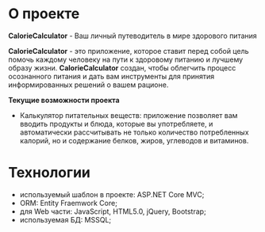 # О проекте 

**CalorieCalculator** - Ваш личный путеводитель в мире здорового питания

**CalorieCalculator** - это приложение, которое ставит перед собой цель помочь каждому человеку на пути к здоровому питанию и лучшему образу жизни. **CalorieCalculator** создан, чтобы облегчить процесс осознанного питания и дать вам инструменты для принятия информированных решений о вашем рационе.


**Текущие возможности проекта**
- Калькулятор питательных веществ: приложение позволяет вам вводить продукты и блюда, которые вы употребляете, и автоматически рассчитывать не только количество потребленных калорий, но и содержание белков, жиров, углеводов и витаминов.

# Технологии
- используемый шаблон в проекте: ASP.NET Core MVC;
- ORM: Entity Fraemwork Core;
- для Web части: JavaScript, HTML5.0, jQuery, Bootstrap;
- используемая БД: MSSQL;
